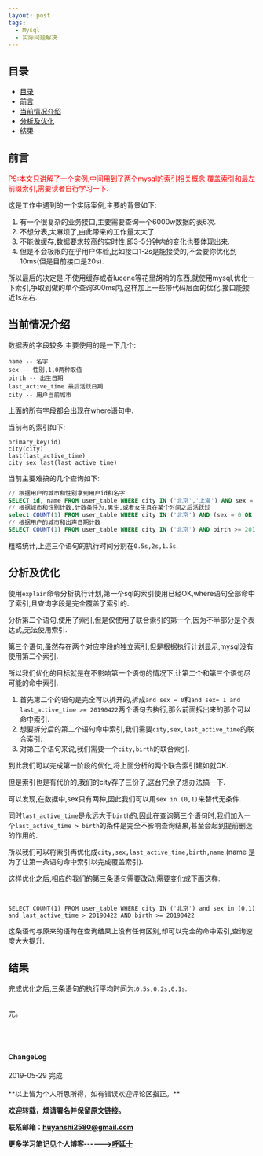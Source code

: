 ```yaml
---
layout: post
tags:
  - Mysql
  - 实际问题解决
---
```



## 目录

- [目录](#目录)
- [前言](#前言)
- [当前情况介绍](#当前情况介绍)
- [分析及优化](#分析及优化)
- [结果](#结果)

## 前言

<font color="red">PS:本文只讲解了一个实例,中间用到了两个mysql的索引相关概念,覆盖索引和最左前缀索引,需要读者自行学习一下.</font>

这是工作中遇到的一个实际案例,主要的背景如下:

1. 有一个很复杂的业务接口,主要需要查询一个6000w数据的表6次.
2. 不想分表,太麻烦了,由此带来的工作量太大了.
3. 不能做缓存,数据要求较高的实时性,即3-5分钟内的变化也要体现出来.
4. 但是不会极限的在乎用户体验,比如接口1-2s是能接受的,不会要你优化到10ms(但是目前接口是20s).

所以最后的决定是,不使用缓存或者lucene等花里胡哨的东西,就使用mysql,优化一下索引,争取到做的单个查询300ms内,这样加上一些带代码层面的优化,接口能接近1s左右.

## 当前情况介绍

数据表的字段较多,主要使用的是一下几个:

```
name -- 名字
sex -- 性别,1,0两种取值
birth -- 出生日期 
last_active_time 最后活跃日期
city -- 用户当前城市
```

上面的所有字段都会出现在where语句中.

当前有的索引如下:
```
primary_key(id)
city(city)
last(last_active_time)
city_sex_last(last_active_time)
```

当前主要难搞的几个查询如下:

```sql
// 根据用户的城市和性别拿到用户id和名字
SELECT id, name FROM user_table WHERE city IN ('北京','上海') AND sex = 0
// 根据城市和性别计数,计数条件为,男生,或者女生且在某个时间之后活跃过
select COUNT(1) FROM user_table WHERE city IN ('北京') AND (sex = 0 OR (sex = 1 AND last_active_time >= 20190422))
// 根据用户的城市和出声日期计数
SELECT COUNT(1) FROM user_table WHERE city IN ('北京') AND birth >= 20190422
```

粗略统计,上述三个语句的执行时间分别在`0.5s,2s,1.5s`.

## 分析及优化

使用`explain`命令分析执行计划,第一个sql的索引使用已经OK,where语句全部命中了索引,且查询字段是完全覆盖了索引的.

分析第二个语句,使用了索引,但是仅使用了联合索引的第一个,因为不半部分是个表达式,无法使用索引.

第三个语句,虽然存在两个对应字段的独立索引,但是根据执行计划显示,mysql没有使用第二个索引.

所以我们优化的目标就是在不影响第一个语句的情况下,让第二个和第三个语句尽可能的命中索引.

1. 首先第二个的语句是完全可以拆开的,拆成`and sex = 0`和`and sex= 1 and last_active_time >= 20190422`两个语句去执行,那么前面拆出来的那个可以命中索引.
2. 想要拆分后的第二个语句命中索引,我们需要`city,sex,last_active_time`的联合索引.
2. 对第三个语句来说,我们需要一个`city,birth`的联合索引.

到此我们可以完成第一阶段的优化,将上面分析的两个联合索引建如就OK.

但是索引也是有代价的,我们的city存了三份了,这台冗余了想办法搞一下.

可以发现,在数据中,sex只有两种,因此我们可以用`sex in (0,1)`来替代无条件.

同时`last_active_time`是永远大于`birth`的,因此在查询第三个语句时,我们加入一个`last_active_time > birth`的条件是完全不影响查询结果,甚至会起到提前删选的作用的.

所以我们可以将索引再优化成`city,sex,last_active_time,birth,name`.(name 是为了让第一条语句命中索引以完成覆盖索引).

这样优化之后,相应的我们的第三条语句需要改动,需要变化成下面这样:

```


SELECT COUNT(1) FROM user_table WHERE city IN ('北京') and sex in (0,1) and last_active_time > 20190422 AND birth >= 20190422

```
这条语句与原来的语句在查询结果上没有任何区别,却可以完全的命中索引,查询速度大大提升.

## 结果

完成优化之后,三条语句的执行平均时间为:`0.5s,0.2s,0.1s`.



<br>
完。
<br>
<br>
<br>
<br>
<h4>ChangeLog</h4>
2019-05-29 完成
<br>
<br>
**以上皆为个人所思所得，如有错误欢迎评论区指正。**


**欢迎转载，烦请署名并保留原文链接。**


**联系邮箱：huyanshi2580@gmail.com**


**更多学习笔记见个人博客------><a href="{{ site.baseurl }}/">呼延十</a>**